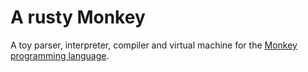 # A rusty Monkey

A toy parser, interpreter, compiler and virtual machine for the [Monkey programming language](https://monkeylang.org/).